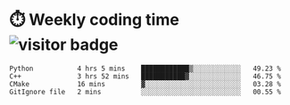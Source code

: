 
# :stopwatch: Weekly coding time  ![visitor badge](https://visitor-badge.glitch.me/badge?page_id=cozgerest) 
<!--START_SECTION:waka-->
```text
Python           4 hrs 5 mins    ████████████▒░░░░░░░░░░░░   49.23 % 
C++              3 hrs 52 mins   ███████████▓░░░░░░░░░░░░░   46.75 % 
CMake            16 mins         ▓░░░░░░░░░░░░░░░░░░░░░░░░   03.28 % 
GitIgnore file   2 mins          ░░░░░░░░░░░░░░░░░░░░░░░░░   00.55 % 
```
<!--END_SECTION:waka-->


<!-- <p> <img src="https://github-readme-stats.vercel.app/api?username=cozgerest&show_icons=true&hide_border=false" />  </p> -->

